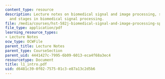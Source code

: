 ```yaml
---
content_type: resource
description: Lecture notes on biomedical signal and image processing, signals, information,
  and stages in biomedical signal processing.
file: /media/courses/hst-582j-biomedical-signal-and-image-processing-spring-2007/d6481c390f02757501c3e87a13c2d5b6_l1_intro.pdf
file_type: application/pdf
learning_resource_types:
- Lecture Notes
ocw_type: OCWFile
parent_title: Lecture Notes
parent_type: CourseSection
parent_uid: 4441427c-7995-6b09-6013-eca4f68a3ec4
resourcetype: Document
title: l1_intro.pdf
uid: d6481c39-0f02-7575-01c3-e87a13c2d5b6
---
```

